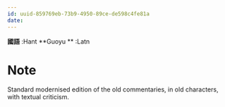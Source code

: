 ```yaml
---
id: uuid-859769eb-73b9-4950-89ce-de598c4fe81a
date: 
---
```


**國語** :Hant
**Guoyu ** :Latn
# Note
Standard modernised edition of the old commentaries, in old characters, with textual criticism.